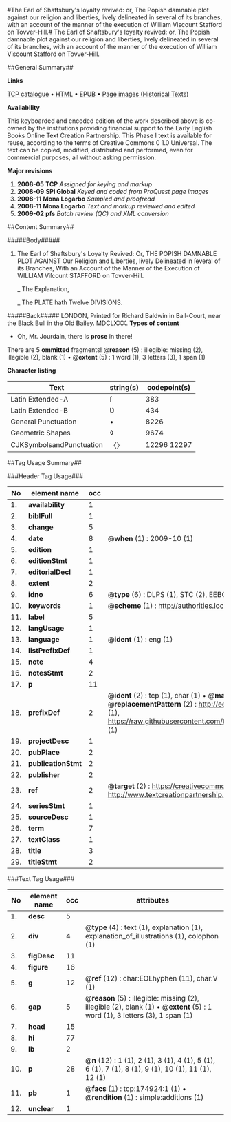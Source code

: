 #The Earl of Shaftsbury's loyalty revived: or, The Popish damnable plot against our religion and liberties, lively delineated in several of its branches, with an account of the manner of the execution of William Viscount Stafford on Tovver-Hill.#
The Earl of Shaftsbury's loyalty revived: or, The Popish damnable plot against our religion and liberties, lively delineated in several of its branches, with an account of the manner of the execution of William Viscount Stafford on Tovver-Hill.

##General Summary##

**Links**

[TCP catalogue](http://www.ota.ox.ac.uk/tcp/)  • 
[HTML](http://tei.it.ox.ac.uk/tcp/Texts-HTML/free/B03/B03306.html)  • 
[EPUB](http://tei.it.ox.ac.uk/tcp/Texts-EPUB/free/B03/B03306.epub) • 
[Page images (Historical Texts)](https://data.historicaltexts.jisc.ac.uk/view?pubId=eebo-51784513e&pageId=eebo-51784513e-174924-1)

**Availability**

This keyboarded and encoded edition of the
	       work described above is co-owned by the institutions
	       providing financial support to the Early English Books
	       Online Text Creation Partnership. This Phase I text is
	       available for reuse, according to the terms of Creative
	       Commons 0 1.0 Universal. The text can be copied,
	       modified, distributed and performed, even for
	       commercial purposes, all without asking permission.

**Major revisions**

1. __2008-05__ __TCP__ *Assigned for keying and markup*
1. __2008-09__ __SPi Global__ *Keyed and coded from ProQuest page images*
1. __2008-11__ __Mona Logarbo__ *Sampled and proofread*
1. __2008-11__ __Mona Logarbo__ *Text and markup reviewed and edited*
1. __2009-02__ __pfs__ *Batch review (QC) and XML conversion*

##Content Summary##

#####Body#####

1. The Earl of Shaftsbury's Loyalty Revived: Or, THE POPISH DAMNABLE PLOT AGAINST Our Religion and Liberties, lively Delineated in ſeveral of its Branches, With an Account of the Manner of the Execution of WILLIAM Viſcount STAFFORD on Tovver-Hill.

    _ The Explanation,

    _ The PLATE hath Twelve DIVISIONS.

#####Back#####
LONDON, Printed for Richard Baldwin in Ball-Court, near the Black Bull in the Old Bailey. MDCLXXX.
**Types of content**

  * Oh, Mr. Jourdain, there is **prose** in there!

There are 5 **ommitted** fragments! 
 @__reason__ (5) : illegible: missing (2), illegible (2), blank (1)  •  @__extent__ (5) : 1 word (1), 3 letters (3), 1 span (1)

**Character listing**


|Text|string(s)|codepoint(s)|
|---|---|---|
|Latin Extended-A|ſ|383|
|Latin Extended-B|Ʋ|434|
|General Punctuation|•|8226|
|Geometric Shapes|◊|9674|
|CJKSymbolsandPunctuation|〈〉|12296 12297|

##Tag Usage Summary##

###Header Tag Usage###

|No|element name|occ|attributes|
|---|---|---|---|
|1.|__availability__|1||
|2.|__biblFull__|1||
|3.|__change__|5||
|4.|__date__|8| @__when__ (1) : 2009-10 (1)|
|5.|__edition__|1||
|6.|__editionStmt__|1||
|7.|__editorialDecl__|1||
|8.|__extent__|2||
|9.|__idno__|6| @__type__ (6) : DLPS (1), STC (2), EEBO-CITATION (1), OCLC (1), VID (1)|
|10.|__keywords__|1| @__scheme__ (1) : http://authorities.loc.gov/ (1)|
|11.|__label__|5||
|12.|__langUsage__|1||
|13.|__language__|1| @__ident__ (1) : eng (1)|
|14.|__listPrefixDef__|1||
|15.|__note__|4||
|16.|__notesStmt__|2||
|17.|__p__|11||
|18.|__prefixDef__|2| @__ident__ (2) : tcp (1), char (1)  •  @__matchPattern__ (2) : ([0-9\-]+):([0-9IVX]+) (1), (.+) (1)  •  @__replacementPattern__ (2) : http://eebo.chadwyck.com/downloadtiff?vid=$1&page=$2 (1), https://raw.githubusercontent.com/textcreationpartnership/Texts/master/tcpchars.xml#$1 (1)|
|19.|__projectDesc__|1||
|20.|__pubPlace__|2||
|21.|__publicationStmt__|2||
|22.|__publisher__|2||
|23.|__ref__|2| @__target__ (2) : https://creativecommons.org/publicdomain/zero/1.0/ (1), http://www.textcreationpartnership.org/docs/. (1)|
|24.|__seriesStmt__|1||
|25.|__sourceDesc__|1||
|26.|__term__|7||
|27.|__textClass__|1||
|28.|__title__|3||
|29.|__titleStmt__|2||


###Text Tag Usage###

|No|element name|occ|attributes|
|---|---|---|---|
|1.|__desc__|5||
|2.|__div__|4| @__type__ (4) : text (1), explanation (1), explanation_of_illustrations (1), colophon (1)|
|3.|__figDesc__|11||
|4.|__figure__|16||
|5.|__g__|12| @__ref__ (12) : char:EOLhyphen (11), char:V (1)|
|6.|__gap__|5| @__reason__ (5) : illegible: missing (2), illegible (2), blank (1)  •  @__extent__ (5) : 1 word (1), 3 letters (3), 1 span (1)|
|7.|__head__|15||
|8.|__hi__|77||
|9.|__lb__|2||
|10.|__p__|28| @__n__ (12) : 1 (1), 2 (1), 3 (1), 4 (1), 5 (1), 6 (1), 7 (1), 8 (1), 9 (1), 10 (1), 11 (1), 12 (1)|
|11.|__pb__|1| @__facs__ (1) : tcp:174924:1 (1)  •  @__rendition__ (1) : simple:additions (1)|
|12.|__unclear__|1||
